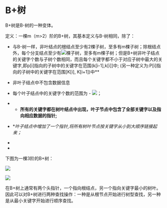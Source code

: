 # B+树
B+树是B-树的一种变体。

定义：一棵m（m>2）阶的B+树，其基本定义与B-树相同，除了：
- 与B-树一样，非叶结点的根结点至少有2棵子树，至多有m棵子树；除根结点外，每个分支结点至少有<img src="http://www.forkosh.com/mathtex.cgi? \lceil{m/2}\rceil">棵子树，至多有m棵子树；但是B+树非叶子结点的关键字个数与子树个数相同，而且每个关键字都不小于对应子树中最大的关键字,即p[i]指向的子树中的关键字在范围(k[i-1],k[i]]中; (另一种定义为:P[i]指向的子树中的关键字在范围[K[i], K[i+1])中**
- 非叶子结点中不包含数据信息
- 每个叶子结点中的关键字个数的范围为  - <img src="http://www.forkosh.com/mathtex.cgi? n (\lceil{m/2}\rceil - 1 \le n \le m - 1)">；
- - **所有的关键字都在树叶结点中出现，叶子节点中包含了全部关键字以及指向相应数据的指针;**
- **叶子结点中增加了一个指针,将所有树叶节点按关键字从小到大顺序链接起来；*

- 
- 



下图为一棵3阶的B+树：

![](https://github.com/BrentHuang/code_kata/blob/master/data_structrue/b++_tree.jpg)

![](https://github.com/BrentHuang/code_kata/blob/master/data_structrue/b++_tree2.jpg)

在B+树上通常有两个头指针，一个指向根结点，另一个指向关键字最小的树叶。因此可以对B+树进行两种查找操作：一种是从根节点开始进行树型查找，另一种是从最小关键字开始进行顺序查找。


